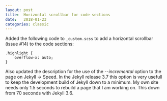 ```yaml
---
layout: post
title:  Horizontal scrollbar for code sections
date:   2018-01-23
categories: classic
---
```

Added the following code to `_custom.scss` to add a horizontal scrollbar (issue #14) to the code sections:

    .highlight {
	    overflow-x: auto;
    }

Also updated the description for the use of the _--incremental_ option to the page on Jekyll -> Speed. In the Jekyll release 3.7 this option is very usefull to keep the development build of Jekyll down to a minimum. My own site needs only 1.5 seconds to rebuild a page that I am working on. This down from 70 seconds with Jekyll 3.6.
